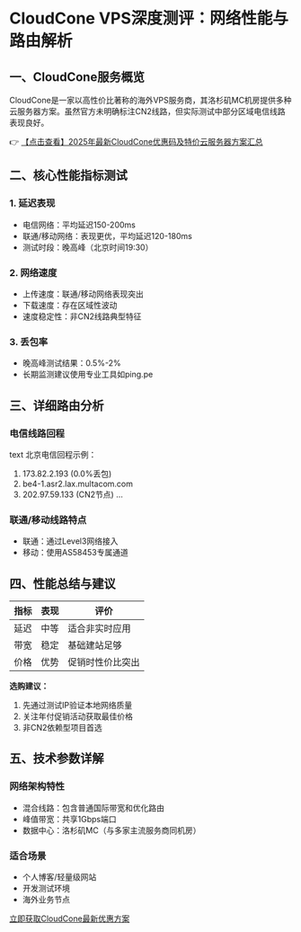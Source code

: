 # CloudCone VPS深度测评：网络性能与路由解析

## 一、CloudCone服务概览

CloudCone是一家以高性价比著称的海外VPS服务商，其洛杉矶MC机房提供多种云服务器方案。虽然官方未明确标注CN2线路，但实际测试中部分区域电信线路表现良好。

👉 [【点击查看】2025年最新CloudCone优惠码及特价云服务器方案汇总](https://bit.ly/Cloudcone)

## 二、核心性能指标测试

### 1. 延迟表现
- 电信网络：平均延迟150-200ms
- 联通/移动网络：表现更优，平均延迟120-180ms
- 测试时段：晚高峰（北京时间19:30）

### 2. 网络速度
- 上传速度：联通/移动网络表现突出
- 下载速度：存在区域性波动
- 速度稳定性：非CN2线路典型特征

### 3. 丢包率
- 晚高峰测试结果：0.5%-2%
- 长期监测建议使用专业工具如ping.pe

## 三、详细路由分析

### 电信线路回程
text
北京电信回程示例：
1. 173.82.2.193 (0.0%丢包)
2. be4-1.asr2.lax.multacom.com
3. 202.97.59.133 (CN2节点)
...

### 联通/移动线路特点
- 联通：通过Level3网络接入
- 移动：使用AS58453专属通道

## 四、性能总结与建议

| 指标 | 表现 | 评价 |
|------|------|------|
| 延迟 | 中等 | 适合非实时应用 |
| 带宽 | 稳定 | 基础建站足够 |
| 价格 | 优势 | 促销时性价比突出 |

**选购建议：**
1. 先通过测试IP验证本地网络质量
2. 关注年付促销活动获取最佳价格
3. 非CN2依赖型项目首选

## 五、技术参数详解

### 网络架构特性
- 混合线路：包含普通国际带宽和优化路由
- 峰值带宽：共享1Gbps端口
- 数据中心：洛杉矶MC（与多家主流服务商同机房）

### 适合场景
- 个人博客/轻量级网站
- 开发测试环境
- 海外业务节点

[立即获取CloudCone最新优惠方案](https://bit.ly/Cloudcone)